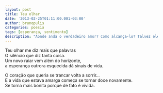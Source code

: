 ```yaml
---
layout: post
title: Teu olhar
date: '2013-02-25T01:11:00.001-03:00'
author: brunopulis
categories: poesia
tags: [esperança, sentimento]
description: "Aonde anda o verdadeiro amor? Como alcança-lo? Talvez ele seja alguém e não tão abstrato quanto pensamos."
---
```


Teu olhar me diz mais que palavras <br/>
O silêncio que diz tanta coisa. <br/>
Um novo raiar vem além do horizonte,<br/>
a esperança outrora esquecida dá sinais de vida. <br/>

O coração que queria se trancar volta a sorrir... <br/>
E a vida que estava amarga começa se tornar doce novamente. <br/>
Se torna mais bonita porque de fato é vivida.